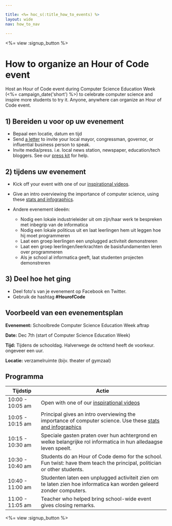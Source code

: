 ```yaml
---

title: <%= hoc_s(:title_how_to_events) %>
layout: wide
nav: how_to_nav

---
```


<%= view :signup_button %>

# How to organize an Hour of Code event

Host an Hour of Code event during Computer Science Education Week (<%= campaign_date('short') %>) to celebrate computer science and inspire more students to try it. Anyone, anywhere can organize an Hour of Code event.

## 1) Bereiden u voor op uw evenement

  * Bepaal een locatie, datum en tijd
  * Send [a letter](https://docs.google.com/a/code.org/document/d/1eP41sKW7y0qq_JvkRIgZK8dWYICaGRZ4CCDETXa78wY/edit) to invite your local mayor, congressman, governor, or influential business person to speak.
  * Invite media/press. i.e. local news station, newspaper, education/tech bloggers. See our [press kit](<%= resolve_url('/resources/press-kit') %>) for help.

## 2) tijdens uw evenement

  * Kick off your event with one of our [inspirational videos](<%= resolve_url('/promote#videos') %>).
  * Give an intro overviewing the importance of computer science, using these [stats and infographics](<%= resolve_url('/resources/stats') %>).   
      
    
  * Andere evenement ideeën: 
      * Nodig een lokale industrieleider uit om zijn/haar werk te bespreken met inbegrip van de informatica
      * Nodig een lokale politicus uit en laat leerlingen hem uit leggen hoe hij moet programmeren
      * Laat een groep leerlingen een unplugged activiteit demonstreren
      * Laat een groep leerlingen/leerkrachten de basisfundamenten leren over programmeren
      * Als je school al informatica geeft, laat studenten projecten demonstreren

## 3) Deel hoe het ging

  * Deel foto's van je evenement op Facebook en Twitter. 
  * Gebruik de hashtag **#HourofCode**

## Voorbeeld van een evenementsplan

**Evenement:** Schoolbrede Computer Science Education Week aftrap

**Date:** Dec 7th (start of Computer Science Education Week)

**Tijd:** Tijdens de schooldag. Halverwege de ochtend heeft de voorkeur. ongeveer een uur.

**Locatie:** verzamelruimte (bijv. theater of gymzaal)   
  


## Programma

| Tijdstip         | Actie                                                                                                                                             |
| ---------------- | ------------------------------------------------------------------------------------------------------------------------------------------------- |
| 10:00 - 10:05 am | Open with one of our [inspirational videos](<%= resolve_url('/promote#videos') %>)                                                                  |
| 10:05 - 10:15 am | Principal gives an intro overviewing the importance of computer science. Use these [stats and infographics](<%= resolve_url('/resources/stats') %>) |
| 10:15 - 10:30 am | Speciale gasten praten over hun achtergrond en welke belangrijke rol informatica in hun alledaagse leven speelt.                                  |
| 10:30 - 10:40 am | Students do an Hour of Code demo for the school. Fun twist: have them teach the principal, politician or other students.                          |
| 10:40 - 11:00 am | Studenten laten een unplugged activiteit zien om te laten zien hoe informatica kan worden geleerd zonder computers.                               |
| 11:00 - 11:05 am | Teacher who helped bring school-wide event gives closing remarks.                                                                                 |

<%= view :signup_button %>